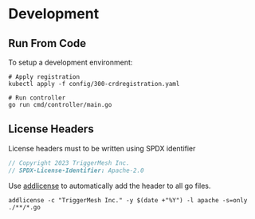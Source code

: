 # Development

## Run From Code

To setup a development environment:

```console
# Apply registration
kubectl apply -f config/300-crdregistration.yaml

# Run controller
go run cmd/controller/main.go
```

## License Headers

License headers must to be written using SPDX identifier

```go
// Copyright 2023 TriggerMesh Inc.
// SPDX-License-Identifier: Apache-2.0
```

Use [addlicense](https://github.com/google/addlicense) to automatically add the header to all go files.

```console
addlicense -c "TriggerMesh Inc." -y $(date +"%Y") -l apache -s=only ./**/*.go
```
